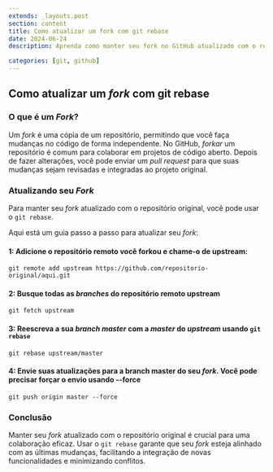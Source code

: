 ```yaml
---
extends: _layouts.post
section: content
title: Como atualizar um fork com git rebase
date: 2024-06-24
description: Aprenda como manter seu fork no GitHub atualizado com o repositório original usando git rebase. Este guia passo a passo explica como sincronizar seu fork de forma eficiente.

categories: [git, github]
---
```


## Como atualizar um _fork_ com git rebase

### O que é um _Fork_?

Um _fork_ é uma cópia de um repositório, permitindo que você faça mudanças no código de forma independente. 
No GitHub, _forkar_ um repositório é comum para colaborar em projetos de código aberto. 
Depois de fazer alterações, você pode enviar um _pull request_ para que suas mudanças sejam revisadas e integradas ao projeto original.

### Atualizando seu _Fork_

Para manter seu _fork_ atualizado com o repositório original, você pode usar o `git rebase`. 

Aqui está um guia passo a passo para atualizar seu _fork_:

#### 1: Adicione o repositório remoto você forkou e chame-o de upstream:

```shell
git remote add upstream https://github.com/repositorio-original/aqui.git
```

#### 2: Busque todas as _branches_ do repositório remoto upstream

```shell
git fetch upstream
```

#### 3: Reescreva a sua _branch master_ com a _master_ do _upstream_ usando `git rebase`

```shell
git rebase upstream/master
```

#### 4: Envie suas atualizações para a branch master do seu _fork_. Você pode precisar forçar o envio usando --force

```shell
git push origin master --force
```

### Conclusão

Manter seu _fork_ atualizado com o repositório original é crucial para uma colaboração eficaz. 
Usar o `git rebase` garante que seu _fork_ esteja alinhado com as últimas mudanças, facilitando a integração de novas funcionalidades e minimizando conflitos.
